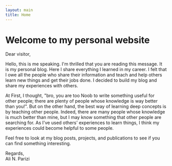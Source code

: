 ```yaml
--- 
layout: main 
title: Home 
--- 
```


# Welcome to my personal website
<div class="line"></div>
Dear visitor,

Hello, this is me speaking. I'm thrilled that you are reading this message. It is my personal blog. Here I share everything I learned in my career. I felt that I owe all the people who share their information and teach and help others learn new things and get their jobs done. I decided to build my blog and share my experiences with others. 

At First, I thought, "bro, you are too Noob to write something useful for other people; there are plenty of people whose knowledge is way better than you!". But on the other hand, the best way of learning deep concepts is by teaching other people. Indeed, there are many people whose knowledge is much better than mine, but I may know something that other people are searching for. As I've used others' experiences to learn things, I think my experiences could become helpful to some people.

Feel free to look at my blog posts, projects, and publications to see if you can find something interesting.

Regards, <br>
Ali N. Parizi



